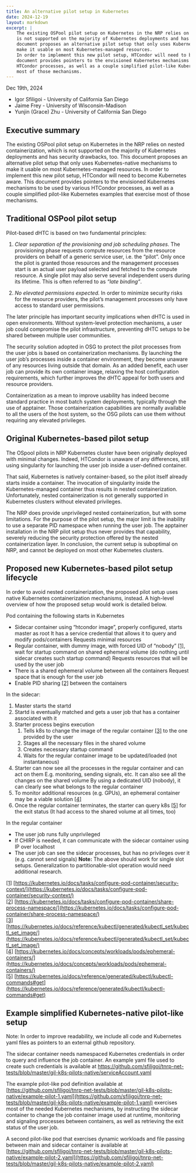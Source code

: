 ```yaml
---
title: An alternative pilot setup in Kubernetes
date: 2024-12-19
layout: markdown
excerpt: |
    The existing OSPool pilot setup on Kubernetes in the NRP relies on nested containerization, which
    is not supported on the majority of Kubernetes deployments and has security drawbacks, too. This
    document proposes an alternative pilot setup that only uses Kubernetes-native mechanisms to
    make it usable on most Kubernetes-managed resources.
    In order to implement this new pilot setup, HTCondor will need to become Kubernetes aware. This
    document provides pointers to the envisioned Kubernetes mechanisms to be used by various
    HTCondor processes, as well as a couple simplified pilot-like Kubernetes examples that exercise
    most of those mechanisms.
---
```


Dec 19th, 2024 

- Igor Sfiligoi - University of California San Diego
- Jaime Frey - University of Wisconsin-Madison
- Yunjin (Grace) Zhu - University of California San Diego

## Executive summary 

The existing OSPool pilot setup on Kubernetes in the NRP relies on nested containerization, which is not supported on the majority of Kubernetes deployments and has security drawbacks, too. This document proposes an alternative pilot setup that only uses Kubernetes-native mechanisms to make it usable on most Kubernetes-managed resources. In order to implement this new pilot setup, HTCondor will need to become Kubernetes aware. This document provides pointers to the envisioned Kubernetes mechanisms to be used by various HTCondor processes, as well as a couple simplified pilot-like Kubernetes examples that exercise most of those mechanisms. 

## Traditional OSPool pilot setup 

Pilot-based dHTC is based on two fundamental principles:

1) _Clear separation of the provisioning and job scheduling phases._ The provisioning phase requests compute resources from the resource providers on behalf of a generic service user, i.e. the “pilot”. Only once the pilot is granted those resources and the management processes start is an actual user payload selected and fetched to the compute resource. A single pilot may also serve several independent users during its lifetime. This is often referred to as _“late binding”_.

2) _No elevated permissions expected._ In order to minimize security risks for the resource providers, the pilot’s management processes only have access to standard user permissions. 

The later principle has important security implications when dHTC is used in open environments. Without system-level protection mechanisms, a user job could compromise the pilot infrastructure, preventing dHTC setups to be shared between multiple user communities. 

The security solution adopted in OSG to protect the pilot processes from the user jobs is based on containerization mechanisms. By launching the user job’s processes inside a container environment, they become unaware of any resources living outside that domain. As an added benefit, each user job can provide its own container image, relaxing the host configuration requirements, which further improves the dHTC appeal for both users and resource providers. 

Containerization as a mean to improve usability has indeed become standard practice in most batch system deployments, typically through the use of apptainer. Those containerization capabilities are normally available to all the users of the host system, so the OSG pilots can use them without requiring any elevated privileges. 

## Original Kubernetes-based pilot setup 

The OSpool pilots in NRP Kubernetes cluster have been originally deployed with minimal changes. Indeed, HTCondor is unaware of any differences, still using singularity for launching the user job inside a user-defined container.

That said, Kubernetes is natively container-based, so the pilot itself already starts inside a container. The invocation of singularity inside the Kubernetes-managed container thus results in nested containerization. Unfortunately, nested containerization is not generally supported in Kubernetes clusters without elevated privileges. 

The NRP does provide unprivileged nested containerization, but with some limitations. For the purpose of the pilot setup, the major limit is the inability to use a separate PID namespace when running the user job. The apptainer installation in the NRP pilot setup thus never provides that capability, severely reducing the security protection offered by the nested containerization layer. In conclusion, the current setup is suboptimal on NRP, and cannot be deployed on most other Kubernetes clusters. 

## Proposed new Kubernetes-based pilot setup lifecycle 

In order to avoid nested containerization, the proposed pilot setup uses native Kubernetes containerization mechanisms, instead. A high-level overview of how the proposed setup would work is detailed below. 

Pod containing the following starts in Kubernetes

- Sidecar container using “htcondor image”, properly configured, starts master as root It has a service credential that allows it to query and modify pods/containers Requests minimal resources
- Regular container, with dummy image, with forced UID of “nobody” [[1]](#1), wait for startup command on shared ephemeral volume (do nothing until sidecar creates such startup command) Requests resources that will be used by the user job
- There is a shared ephemeral volume between all the containers Request space that is enough for the user job
- Enable PID sharing [[2]](#2) between the containers 


In the sidecar: 
1. Master starts the startd 
2. Startd is eventually matched and gets a user job that has a container associated with it 
3. Starter process begins execution 
   1. Tells k8s to change the image of the regular container [[3]](#3) to the one provided by the user
   2. Stages all the necessary files in the shared volume
   3. Creates necessary startup command
   4. Waits for the regular container image to be updated/loaded (not instantaneous) 
4. Starter can now see all the processes in the regular container and can act on them E.g. monitoring, sending signals, etc. It can also see all the changes on the shared volume By using a dedicated UID (nobody), it can clearly see what belongs to the regular container
5. To monitor additional resources (e.g. GPUs), an ephemeral container may be a viable solution [[4]](#4)
6. Once the regular container terminates, the starter can query k8s [[5]](#5) for the exit status (It had access to the shared volume at all times, too)

In the regular container
- The user job runs fully unprivileged
- If CHIRP is needed, it can communicate with the sidecar container using IP over localhost
- The user job can see the sidecar processes, but has no privileges over it (e.g. cannot send signals) **Note:** The above should work for single slot setups. Generalization to partitionable-slot operation would need additional research. 


<a id="1" href="#1">[1]</a> [https://kubernetes.io/docs/tasks/configure-pod-container/security-context/](https://kubernetes.io/docs/tasks/configure-pod-container/security-context/) <br>
<a id="2" href="#2">[2]</a> [https://kubernetes.io/docs/tasks/configure-pod-container/share-process-namespace/](https://kubernetes.io/docs/tasks/configure-pod-container/share-process-namespace/) <br>
<a id="3" href="#3">[3]</a> [https://kubernetes.io/docs/reference/kubectl/generated/kubectl_set/kubectl_set_image/](https://kubernetes.io/docs/reference/kubectl/generated/kubectl_set/kubectl_set_image/) <br>
<a id="4" href="#4">[4]</a> [https://kubernetes.io/docs/concepts/workloads/pods/ephemeral-containers/](https://kubernetes.io/docs/concepts/workloads/pods/ephemeral-containers/) <br>
<a id="5" href="#5">[5]</a> [https://kubernetes.io/docs/reference/generated/kubectl/kubectl-commands#get](https://kubernetes.io/docs/reference/generated/kubectl/kubectl-commands#get) <br>

## Example simplified Kubernetes-native pilot-like setup 

Note: In order to improve readability, we include all code and Kubernetes yaml files as pointers to an external github repository. 

The sidecar container needs namespaced Kubernetes credentials in order to query and influence the job container. An example yaml file used to create such credentials is available at [https://github.com/sfiligoi/tnrp-net-tests/blob/master/gil-k8s-pilots-native/serviceAccount.yaml ](https://github.com/sfiligoi/tnrp-net-tests/blob/master/gil-k8s-pilots-native/serviceAccount.yaml)

The example pilot-like pod definition available at [https://github.com/sfiligoi/tnrp-net-tests/blob/master/gil-k8s-pilots-native/example-pilot-1.yaml](https://github.com/sfiligoi/tnrp-net-tests/blob/master/gil-k8s-pilots-native/example-pilot-1.yaml) exercises most of the needed Kubernetes mechanisms, by instructing the sidecar container to change the job container image used at runtime, monitoring and signaling processes between containers, as well as retrieving the exit status of the user job. 

A second pilot-like pod that exercises dynamic workloads and file passing between main and sidecar container is available at [https://github.com/sfiligoi/tnrp-net-tests/blob/master/gil-k8s-pilots-native/example-pilot-2.yaml](https://github.com/sfiligoi/tnrp-net-tests/blob/master/gil-k8s-pilots-native/example-pilot-2.yaml)